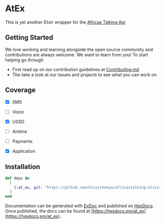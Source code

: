 # AtEx

This is yet another Elixir wrapper for the [Africas Talking Api](https://build.at-labs.io/)

## Getting Started 
We love working and learning alongside the open source community and contributions are always welcome. We want to learn from you!
To start helping go through
- First read up on our contribution guidelines at [Contributing.md](https://github.com/LittleKidogo/MoneyLog/blob/develop/.github/CONTRIBUTING.md)
- The take a look at our issues and projects to see what you can work on


## Coverage 
- [x] SMS
- [ ] Voice 
- [x] USSD 
- [ ] Airtime
- [ ] Payments 
- [x] Application


## Installation
```elixir
def deps do
  [
    {:at_ex, git: "https://github.com/elixirkenya/africastalking-elixir"}
  ]
end
```

Documentation can be generated with [ExDoc](https://github.com/elixir-lang/ex_doc)
and published on [HexDocs](https://hexdocs.pm). Once published, the docs can
be found at [https://hexdocs.pm/at_ex](https://hexdocs.pm/at_ex).

